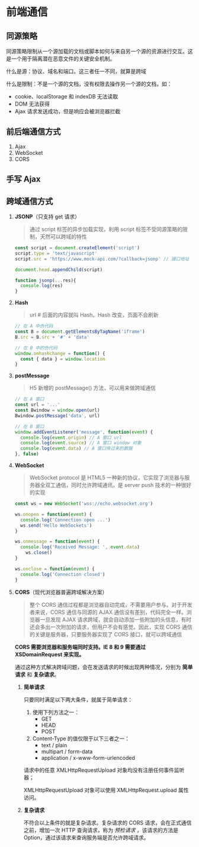 # 前端通信

## 同源策略

同源策略限制从一个源加载的文档或脚本如何与来自另一个源的资源进行交互。这是一个用于隔离潜在恶意文件的关键安全机制。

什么是源：协议、域名和端口。这三者任一不同，就算是跨域

什么是限制：不是一个源的文档，没有权限去操作另一个源的文档，如：

*   cookie、localStorage 和 indexDB 无法读取
*   DOM 无法获得
*   Ajax 请求发送成功，但是响应会被浏览器拦截



## 前后端通信方式

1.  Ajax
2.  WebSocket
3.  CORS



## 手写 Ajax



## 跨域通信方式

1.  **JSONP**（只支持 get 请求）

    >   通过 script 标签的异步加载实现，利用 script 标签不受同源策略的限制，天然可以跨域的特性

    ```javascript
    const script = document.createElement('script')
    script.type = 'text/javascript'
    script.src = 'https://www.mock-api.com/?callback=jsonp' // 接口地址
    
    document.head.appendChild(script)
    
    function jsonp(...res){
      console.log(res)
    }
    ```

2.  **Hash**

    >   url # 后面的内容就叫 Hash。Hash 改变，页面不会刷新

    ```javascript
    // 在 A 中伪代码
    const B = document.getElementsByTagName('iframe')
    B.src = B.src + '#' + 'data'
    
    // 在 B 中的伪代码
    window.onhashchange = function() {
      const { data } = window.location
    }
    ```

3.  **postMessage**

    >   H5 新增的 postMessage() 方法，可以用来做跨域通信

    ```javascript
    // 在 A 窗口
    const url = '...'
    const Bwindow = window.open(url)
    Bwindow.postMessage('data', url)
    
    // 在 B 窗口
    window.addEventListener('message', function(event) {
      console.log(event.origin) // A 窗口 url
      console.log(event.source) // A 窗口 window 对象
      console.log(event.data) // A 窗口传过来的数据
    }, false)
    ```

4.  **WebSocket**

    >   WebSocket protocol 是 HTML5 一种新的协议，它实现了浏览器与服务器全双工通信，同时允许跨域通讯，是 server push 技术的一种很好的实现

    ```javascript
    const ws = new WebSocket('wss://echo.websocket.org')
    
    ws.onopen = function(event) {
      console.log('Connection open ...')
      ws.send('Hello WebSockets')
    }
    
    ws.onmessage = function(event) {
      console.log('Received Message: ', event.data)
    	ws.close()
    }
    
    ws.onclose = function(event) {
      console.log('Connection closed')
    }
    ```

5.  **CORS**（现代浏览器普遍跨域解决方案）

    >   整个 CORS 通信过程都是浏览器自动完成，不需要用户参与。对于开发者来说，CORS 通信与同源的 AJAX 通信没有差别，代码完全一样。浏览器一旦发现 AJAX 请求跨域，就会自动添加一些附加的头信息，有时还会多出一次附加的请求，但用户不会有感觉。因此，实现 CORS 通信的关键是服务器，只要服务器实现了 CORS 接口，就可以跨域通信

    **CORS 需要浏览器和服务端同时支持。IE 8 和 9 需要通过 XSDomainRequest 来实现。**

    通过这种方式解决跨域问题，会在发送请求的时候出现两种情况，分别为 **简单请求** 和 **复杂请求**。

    1.  **简单请求**

        只要同时满足以下两大条件，就属于简单请求：

        1.  使用下列方法之一：
            *   GET
            *   HEAD
            *   POST
        2.  Content-Type 的值仅限于以下三者之一：
            *   text / plain
            *   multipart / form-data
            *   application / x-www-form-urlencoded

        请求中的任意 XMLHttpRequestUpload 对象均没有注册任何事件监听器；

        XMLHttpRequestUpload 对象可以使用 XMLHttpRequest.upload 属性访问。

    2.  **复杂请求**

        不符合以上条件的就是复杂请求。复杂请求的 CORS 请求，会在正式通信之前，增加一次 HTTP 查询请求，称为 *预检请求* ，该请求的方法是 Option，通过该请求来查询服务端是否允许跨域请求。

